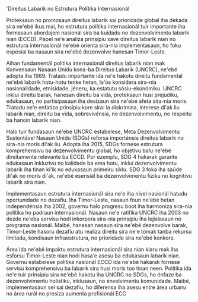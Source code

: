 'Direitus Labarik no Estrutura Polítika Internasionál

Proteksaun no promosaun direitus labarik sai prioridade global iha dekada sira ne'ebé ikus mai, ho estrutura polítika internasionál tuir importante iha formasaun abordajem nasionál sira ba kuidadu no dezenvolvimentu labarik nian (ECCD). Papel ne'e analiza prinsípiu xave direitus labarik nian no estrutura internasionál ne'ebé orienta sira-nia implementasaun, ho foku espesial ba nasaun sira ne'ebé dezenvolve hanesan Timor-Leste.

Aihan fundamentál polítika internasionál direitus labarik nian mak Konvensaun Nasaun Unidu kona-ba Direitus Labarik (UNCRC), ne'ebé adopta iha 1989. Tratadu importante ida ne'e hakotu direitu fundamentál ne'ebé labarik hotu-hotu tenke hetan, la'ós konsidera sira-nia nasionalidade, etnisidade, jéneru, ka estatutu sósiu-ekonómiku. UNCRC inklui direitu barak, hanesan direitu ba vida, proteksaun husi prejudiku, edukasaun, no partisipasaun iha desizaun sira ne'ebé afeta sira-nia moris. Tratadu ne'e enfatiza prinsípiu kore sira: la diskrimina, interese di'ak liu labarik nian, direitu ba vida, sobrevivénsia, no dezenvolvimentu, no respeitu ba hanoin labarik nian.

Halo tuir fundasaun ne'ebé UNCRC estabelese, Meta Dezenvolvimentu Sustentável Nasaun Unidu (SDGs) reforsa importánsia direitus labarik no sira-nia moris di'ak liu. Adopta iha 2015, SDGs fornese estrutura komprehensivu ba dezenvolvimentu global, ho objetivu balu ne'ebé direitamente relevante ba ECCD. Por ezemplu, SDG 4 hakarak garante edukasaun inkluzivu no kalidade ba ema hotu, inklui dezenvolvimentu labarik iha tinan ki'ik no edukasaun primeiru siklu. SDG 3 foka iha saúde di'ak no moris di'ak, ne'ebé esensiál ba dezenvolvimentu fíziku no kognitivu labarik sira nian.

Implementasaun estrutura internasionál sira ne'e iha nível nasionál hatudu oportunidade no dezafiu. Iha Timor-Leste, nasaun foun ne'ebé hetan independénsia iha 2002, governu halo progresu boot iha harmoniza sira-nia polítika ho padraun internasionál. Nasaun ne'e ratifika UNCRC iha 2003 no dezde ne'eba servisu hodi inkorpora sira-nia prinsípiu iha lejislasaun no programa nasionál. Maibé, hanesan nasaun sira ne'ebé dezenvolve barak, Timor-Leste hasoru dezafiu atu realiza direitu sira ne'e tomak tanba rekursu limitadu, kondisaun infraestrutura, no prioridade sira ne'ebé konkore.

Área ida ne'ebé impaktu estrutura internasionál sira nian klaru mak iha esforsu Timor-Leste nian hodi hasa'e asesu ba edukasaun labarik nian. Governu estabelese polítika nasionál ECCD ida ne'ebé hakarak fornese servisu komprehensivu ba labarik sira husi moris too tinan neen. Polítika ida ne'e tuir prinsípiu sira ne'ebé hakotu iha UNCRC no SDGs, ho énfaze ba dezenvolvimentu holístiku, inklusaun, no envolvimentu komunidade. Maibé, implementasaun sei sai dezafiu, ho diferensa iha asesu entre área urbanu no área rurál no presiza aumenta profisionál ECC